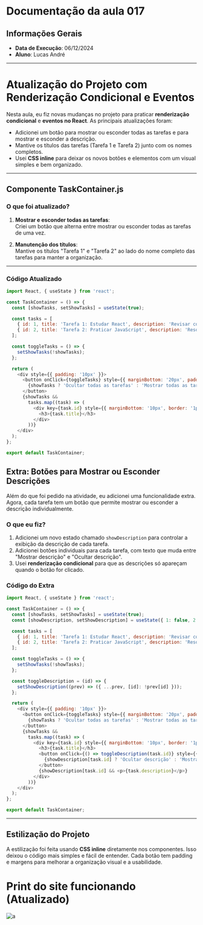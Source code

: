 # Documentação da aula 017

## Informações Gerais
- **Data de Execução**: 06/12/2024
- **Aluno**: Lucas André

---

# Atualização do Projeto com Renderização Condicional e Eventos

Nesta aula, eu fiz novas mudanças no projeto para praticar **renderização condicional** e **eventos no React**. As principais atualizações foram:

- Adicionei um botão para mostrar ou esconder todas as tarefas e para mostrar e esconder a descrição.
- Mantive os títulos das tarefas (Tarefa 1 e Tarefa 2) junto com os nomes completos.
- Usei **CSS inline** para deixar os novos botões e elementos com um visual simples e bem organizado.

---

## Componente TaskContainer.js

### O que foi atualizado?
1. **Mostrar e esconder todas as tarefas**:  
   Criei um botão que alterna entre mostrar ou esconder todas as tarefas de uma vez.

2. **Manutenção dos títulos**:  
   Mantive os títulos "Tarefa 1" e "Tarefa 2" ao lado do nome completo das tarefas para manter a organização.

---

### Código Atualizado

```javascript
import React, { useState } from 'react';

const TaskContainer = () => {
  const [showTasks, setShowTasks] = useState(true);

  const tasks = [
    { id: 1, title: 'Tarefa 1: Estudar React', description: 'Revisar conceitos de React para a aula.' },
    { id: 2, title: 'Tarefa 2: Praticar JavaScript', description: 'Resolver exercícios de JavaScript para reforçar o aprendizado.' }
  ];

  const toggleTasks = () => {
    setShowTasks(!showTasks);
  };

  return (
    <div style={{ padding: '10px' }}>
      <button onClick={toggleTasks} style={{ marginBottom: '20px', padding: '10px' }}>
        {showTasks ? 'Ocultar todas as tarefas' : 'Mostrar todas as tarefas'}
      </button>
      {showTasks &&
        tasks.map((task) => (
          <div key={task.id} style={{ marginBottom: '10px', border: '1px solid #ccc', padding: '10px' }}>
            <h3>{task.title}</h3>
          </div>
        ))}
    </div>
  );
};

export default TaskContainer;
```
## Extra: Botões para Mostrar ou Esconder Descrições

Além do que foi pedido na atividade, eu adicionei uma funcionalidade extra. Agora, cada tarefa tem um botão que permite mostrar ou esconder a descrição individualmente.

### O que eu fiz?

1.  Adicionei um novo estado chamado `showDescription` para controlar a exibição da descrição de cada tarefa.
2.  Adicionei botões individuais para cada tarefa, com texto que muda entre "Mostrar descrição" e "Ocultar descrição".
3.  Usei **renderização condicional** para que as descrições só apareçam quando o botão for clicado.

### Código do Extra
```javascript
import React, { useState } from 'react';

const TaskContainer = () => {
  const [showTasks, setShowTasks] = useState(true);
  const [showDescription, setShowDescription] = useState({ 1: false, 2: false });

  const tasks = [
    { id: 1, title: 'Tarefa 1: Estudar React', description: 'Revisar conceitos de React para a aula.' },
    { id: 2, title: 'Tarefa 2: Praticar JavaScript', description: 'Resolver exercícios de JavaScript para reforçar o aprendizado.' }
  ];

  const toggleTasks = () => {
    setShowTasks(!showTasks);
  };

  const toggleDescription = (id) => {
    setShowDescription((prev) => ({ ...prev, [id]: !prev[id] }));
  };

  return (
    <div style={{ padding: '10px' }}>
      <button onClick={toggleTasks} style={{ marginBottom: '20px', padding: '10px' }}>
        {showTasks ? 'Ocultar todas as tarefas' : 'Mostrar todas as tarefas'}
      </button>
      {showTasks &&
        tasks.map((task) => (
          <div key={task.id} style={{ marginBottom: '10px', border: '1px solid #ccc', padding: '10px' }}>
            <h3>{task.title}</h3>
            <button onClick={() => toggleDescription(task.id)} style={{ marginTop: '10px', padding: '5px' }}>
              {showDescription[task.id] ? 'Ocultar descrição' : 'Mostrar descrição'}
            </button>
            {showDescription[task.id] && <p>{task.description}</p>}
          </div>
        ))}
    </div>
  );
};

export default TaskContainer;
```

----------

## Estilização do Projeto

A estilização foi feita usando **CSS inline** diretamente nos componentes. Isso deixou o código mais simples e fácil de entender. Cada botão tem padding e margens para melhorar a organização visual e a usabilidade.

# Print do site funcionando (Atualizado)

![a](https://github.com/user-attachments/assets/6b4c15ea-b82b-46e2-ab55-f2840cbb1c3a)